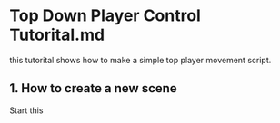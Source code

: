 # Top Down Player Control Tutorital.md
this tutorital shows how to make a simple top player movement script.
## 1. How to create a new scene

Start this 
